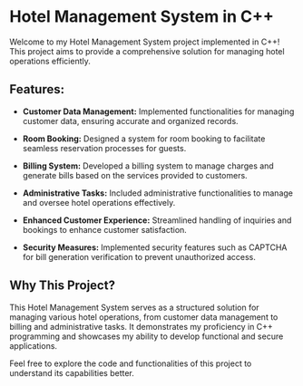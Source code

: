 # Hotel Management System in C++

Welcome to my Hotel Management System project implemented in C++! This project aims to provide a comprehensive solution for managing hotel operations efficiently.

## Features:

- **Customer Data Management:** Implemented functionalities for managing customer data, ensuring accurate and organized records.
  
- **Room Booking:** Designed a system for room booking to facilitate seamless reservation processes for guests.
  
- **Billing System:** Developed a billing system to manage charges and generate bills based on the services provided to customers.
  
- **Administrative Tasks:** Included administrative functionalities to manage and oversee hotel operations effectively.
  
- **Enhanced Customer Experience:** Streamlined handling of inquiries and bookings to enhance customer satisfaction.
  
- **Security Measures:** Implemented security features such as CAPTCHA for bill generation verification to prevent unauthorized access.

## Why This Project?

This Hotel Management System serves as a structured solution for managing various hotel operations, from customer data management to billing and administrative tasks. It demonstrates my proficiency in C++ programming and showcases my ability to develop functional and secure applications.

Feel free to explore the code and functionalities of this project to understand its capabilities better.
